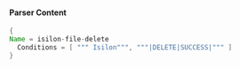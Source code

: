 #### Parser Content
```Java
{
Name = isilon-file-delete
  Conditions = [ """ Isilon""", """|DELETE|SUCCESS|""" ]
}
```